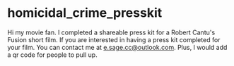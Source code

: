 # homicidal_crime_presskit
Hi my movie fan.
I completed a shareable press kit for a Robert Cantu's Fusion short film.
If you are interested in having a press kit completed for your film. You can contact me at e.sage.cc@outlook.com.
Plus, I would add a qr code for people to pull up.
